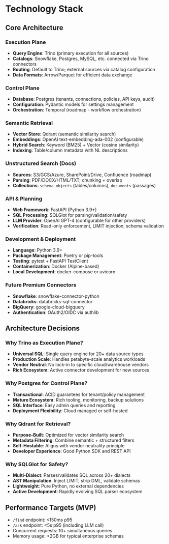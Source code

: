 # Technology Stack

## Core Architecture

### Execution Plane
- **Query Engine**: Trino (primary execution for all sources)
- **Catalogs**: Snowflake, Postgres, MySQL, etc. connected via Trino connectors
- **Routing**: Default to Trino; external sources via catalog configuration
- **Data Formats**: Arrow/Parquet for efficient data exchange

### Control Plane  
- **Database**: Postgres (tenants, connections, policies, API keys, audit)
- **Configuration**: Pydantic models for settings management
- **Orchestration**: Temporal (roadmap - workflow orchestration)

### Semantic Retrieval
- **Vector Store**: Qdrant (semantic similarity search)
- **Embeddings**: OpenAI text-embedding-ada-002 (configurable)
- **Hybrid Search**: Keyword (BM25) + Vector (cosine similarity)
- **Indexing**: Table/column metadata with NL descriptions

### Unstructured Search (Docs)
- **Sources**: S3/GCS/Azure, SharePoint/Drive, Confluence (roadmap)
- **Parsing**: PDF/DOCX/HTML/TXT; chunking + overlap
- **Collections**: `schema_objects` (tables/columns), `documents` (passages)

### API & Planning
- **Web Framework**: FastAPI (Python 3.9+)
- **SQL Processing**: SQLGlot for parsing/validation/safety
- **LLM Provider**: OpenAI GPT-4 (configurable for other providers)
- **Verification**: Read-only enforcement, LIMIT injection, schema validation

### Development & Deployment
- **Language**: Python 3.9+
- **Package Management**: Poetry or pip-tools
- **Testing**: pytest + FastAPI TestClient
- **Containerization**: Docker (Alpine-based)
- **Local Development**: docker-compose or uvicorn

### Future Premium Connectors
- **Snowflake**: snowflake-connector-python
- **Databricks**: databricks-sql-connector
- **BigQuery**: google-cloud-bigquery
- **Authentication**: OAuth2/OIDC via authlib

## Architecture Decisions

### Why Trino as Execution Plane?
- **Universal SQL**: Single query engine for 20+ data source types
- **Production Scale**: Handles petabyte-scale analytics workloads
- **Vendor Neutral**: No lock-in to specific cloud/warehouse vendors
- **Rich Ecosystem**: Active connector development for new sources

### Why Postgres for Control Plane?
- **Transactional**: ACID guarantees for tenant/policy management
- **Mature Ecosystem**: Rich tooling, monitoring, backup solutions  
- **SQL Interface**: Easy admin queries and reporting
- **Deployment Flexibility**: Cloud managed or self-hosted

### Why Qdrant for Retrieval?
- **Purpose-Built**: Optimized for vector similarity search
- **Metadata Filtering**: Combine semantic + structured filters
- **Self-Hostable**: Aligns with vendor neutrality principle
- **Developer Experience**: Good Python SDK and REST API

### Why SQLGlot for Safety?
- **Multi-Dialect**: Parses/validates SQL across 20+ dialects
- **AST Manipulation**: Inject LIMIT, strip DML, validate schemas
- **Lightweight**: Pure Python, no external dependencies
- **Active Development**: Rapidly evolving SQL parser ecosystem

## Performance Targets (MVP)
- `/find` endpoint: \<150ms p95
- `/ask` endpoint: \<5s p95 (including LLM call)
- Concurrent requests: 10+ simultaneous queries
- Memory usage: \<2GB for typical enterprise schemas
